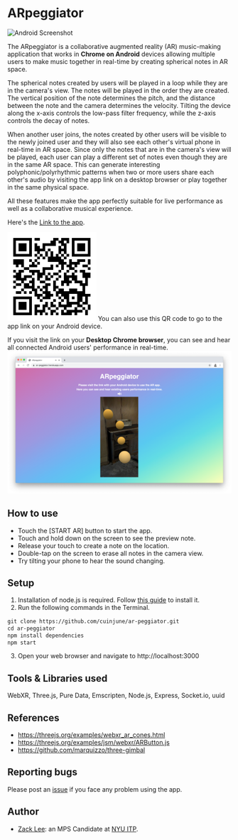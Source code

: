 # ARpeggiator
<img src="screenshot1.png" alt="Android Screenshot" width="1000"/>

The ARpeggiator is a collaborative augmented reality (AR) music-making application that works in **Chrome on Android** devices allowing multiple users to make music together in real-time by creating spherical notes in AR space.

The spherical notes created by users will be played in a loop while they are in the camera's view. The notes will be played in the order they are created. The vertical position of the note determines the pitch, and the distance between the note and the camera determines the velocity. Tilting the device along the x-axis controls the low-pass filter frequency, while the z-axis controls the decay of notes.

When another user joins, the notes created by other users will be visible to the newly joined user and they will also see each other's virtual phone in real-time in AR space. Since only the notes that are in the camera's view will be played, each user can play a different set of notes even though they are in the same AR space. This can generate interesting polyphonic/polyrhythmic patterns when two or more users share each other's audio by visiting the app link on a desktop browser or play together in the same physical space.

All these features make the app perfectly suitable for live performance as well as a collaborative musical experience.

Here's the [Link to the app](https://ar-peggiator.herokuapp.com/).

<img src="QR.png" alt="QR Code" width="200"/>
You can also use this QR code to go to the app link on your Android device.

If you visit the link on your **Desktop Chrome browser**, you can see and hear all connected Android users' performance in real-time.
<img src="screenshot2.png" alt="Desktop Screenshot" width="1000"/>

## How to use
* Touch the [START AR] button to start the app.
* Touch and hold down on the screen to see the preview note.
* Release your touch to create a note on the location.
* Double-tap on the screen to erase all notes in the camera view.
* Try tilting your phone to hear the sound changing.

## Setup
1. Installation of node.js is required. Follow [this guide](https://github.com/itp-dwd/2020-spring/blob/master/guides/installing-nodejs.md) to install it.
2. Run the following commands in the Terminal.
```
git clone https://github.com/cuinjune/ar-peggiator.git
cd ar-peggiator
npm install dependencies
npm start
```
3. Open your web browser and navigate to http://localhost:3000

## Tools & Libraries used
WebXR, Three.js, Pure Data, Emscripten, Node.js, Express, Socket.io, uuid

## References
* https://threejs.org/examples/webxr_ar_cones.html
* https://threejs.org/examples/jsm/webxr/ARButton.js
* https://github.com/marquizzo/three-gimbal

## Reporting bugs
Please post an [issue](https://github.com/cuinjune/ar-peggiator/issues) if you face any problem using the app.

## Author
* [Zack Lee](https://www.cuinjune.com/about): an MPS Candidate at [NYU ITP](https://itp.nyu.edu).
